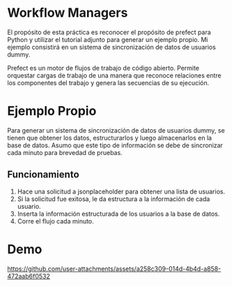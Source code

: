# Workflow Managers

El propósito de esta práctica es reconocer el propósito de prefect para Python y
utilizar el tutorial adjunto para generar un ejemplo propio. Mi ejemplo
consistirá en un sistema de sincronización de datos de usuarios dummy.

Prefect es un motor de flujos de trabajo de código abierto. Permite orquestar
cargas de trabajo de una manera que reconoce relaciones entre los componentes
del trabajo y genera las secuencias de su ejecución.

# Ejemplo Propio

Para generar un sistema de sincronización de datos de usuarios dummy, se tienen
que obtener los datos, estructurarlos y luego almacenarlos en la base de datos.
Asumo que este tipo de información se debe de sincronizar cada minuto para
brevedad de pruebas.

## Funcionamiento

1. Hace una solicitud a jsonplaceholder para obtener una lista de usuarios.
2. Si la solicitud fue exitosa, le da estructura a la información de cada usuario.
3. Inserta la información estructurada de los usuarios a la base de datos.
4. Corre el flujo cada minuto.

# Demo



https://github.com/user-attachments/assets/a258c309-014d-4b4d-a858-472aab6f0532

